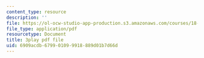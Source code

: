 ```yaml
---
content_type: resource
description: ''
file: https://ol-ocw-studio-app-production.s3.amazonaws.com/courses/18-06sc-linear-algebra-fall-2011/6909acdb679901099918889d01b7d66d_lGGDIGizcQ0.pdf
file_type: application/pdf
resourcetype: Document
title: 3play pdf file
uid: 6909acdb-6799-0109-9918-889d01b7d66d
---
```

